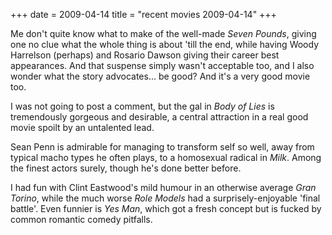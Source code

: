 +++
date = 2009-04-14
title = "recent movies 2009-04-14"
+++

Me don\'t quite know what to make of the well-made *Seven Pounds*,
giving one no clue what the whole thing is about \'till the end, while
having Woody Harrelson (perhaps) and Rosario Dawson giving their career
best appearances. And that suspense simply wasn\'t acceptable too, and I
also wonder what the story advocates\... be good? And it\'s a very good
movie too.

I was not going to post a comment, but the gal in *Body of Lies* is
tremendously gorgeous and desirable, a central attraction in a real good
movie spoilt by an untalented lead.

Sean Penn is admirable for managing to transform self so well, away from
typical macho types he often plays, to a homosexual radical in *Milk*.
Among the finest actors surely, though he\'s done better before.

I had fun with Clint Eastwood\'s mild humour in an otherwise average
*Gran Torino*, while the much worse *Role Models* had a
surprisely-enjoyable \'final battle\'. Even funnier is *Yes Man*, which
got a fresh concept but is fucked by common romantic comedy pitfalls.
